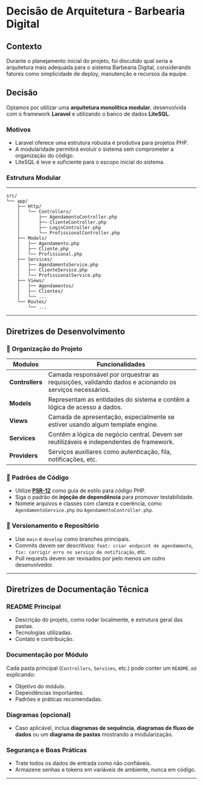 # Decisão de Arquitetura - Barbearia Digital

## Contexto
Durante o planejamento inicial do projeto, foi discutido qual seria a arquitetura mais adequada para o sistema Barbearia Digital, considerando fatores como simplicidade de deploy, manutenção e recursos da equipe.

## Decisão
Optamos por utilizar uma **arquitetura monolítica modular**, desenvolvida com o framework **Laravel** e utilizando o banco de dados **LiteSQL**.

### Motivos
- Laravel oferece uma estrutura robusta e produtiva para projetos PHP.
- A modularidade permitirá evoluir o sistema sem comprometer a organização do código.
- LiteSQL é leve e suficiente para o escopo inicial do sistema.

### Estrutura Modular 

---

```
src/  
└── app/  
    ├── Http/  
    │   └── Controllers/  
    │       ├── AgendamentoController.php  
    │       ├── ClienteController.php  
    │       ├── LoginController.php  
    │       └── ProfissionalController.php  
    ├── Models/  
    │   ├── Agendamento.php  
    │   ├── Cliente.php  
    │   └── Profissional.php  
    ├── Services/  
    │   ├── AgendamentoService.php  
    │   ├── ClienteService.php  
    │   └── ProfissionalService.php 
    ├── Views/  
    │   ├── Agendamentos/ 
    │   ├── Clientes/  
    │   └── ...  
    └── Routes/  
        └── ...
```
---

##  Diretrizes de Desenvolvimento

### 🔹 Organização do Projeto  

| **Modulos** | **Funcionalidades** |
|-------------|---------------------|
| **Controllers** | Camada responsável por orquestrar as requisições, validando dados e acionando os serviços necessários. |
| **Models** | Representam as entidades do sistema e contêm a lógica de acesso a dados. |
| **Views** | Camada de apresentação, especialmente se estiver usando algum template engine. |
| **Services** | Contêm a lógica de negócio central. Devem ser reutilizáveis e independentes de framework. |
| **Providers** | Serviços auxiliares como autenticação, fila, notificações, etc. |

### 🔹 Padrões de Código
- Utilize [**PSR-12**](https://www.php-fig.org/psr/psr-12/) como guia de estilo para código PHP.
- Siga o padrão de **injeção de dependência** para promover testabilidade.
- Nomeie arquivos e classes com clareza e coerência, como `AgendamentoService.php` ou `AgendamentoController.php`.

### 🔹 Versionamento e Repositório
- Use `main` e `develop` como branches principais.
- Commits devem ser descritivos: `feat: criar endpoint de agendamento`, `fix: corrigir erro no serviço de notificação`, etc.
- Pull requests devem ser revisados por pelo menos um outro desenvolvedor.

---

##  Diretrizes de Documentação Técnica

###  README Principal
- Descrição do projeto, como rodar localmente, e estrutura geral das pastas.
- Tecnologias utilizadas.
- Contato e contribuição.

###  Documentação por Módulo
Cada pasta principal (`Controllers`, `Services`, etc.) pode conter um `README.md` explicando:
- Objetivo do módulo.
- Dependências importantes.
- Padrões e práticas recomendadas.

###  Diagramas (opcional)
- Caso aplicável, inclua **diagramas de sequência**, **diagramas de fluxo de dados** ou um **diagrama de pastas** mostrando a modularização.

###  Segurança e Boas Práticas
- Trate todos os dados de entrada como não confiáveis.
- Armazene senhas e tokens em variáveis de ambiente, nunca em código.

---



